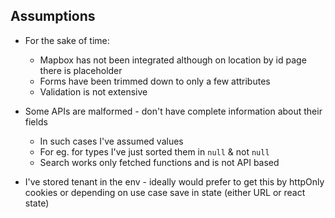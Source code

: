 ## Assumptions

- For the sake of time:
  - Mapbox has not been integrated although on location by id page there is placeholder
  - Forms have been trimmed down to only a few attributes
  - Validation is not extensive
- Some APIs are malformed - don't have complete information about their fields

  - In such cases I've assumed values
  - For eg. for types I've just sorted them in `null` & not `null`
  - Search works only fetched functions and is not API based

- I've stored tenant in the env - ideally would prefer to get this by httpOnly cookies or depending on use case save in state (either URL or react state)
